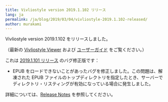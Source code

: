 ```yaml
---
title: Vivliostyle version 2019.1.102 リリース
lang: ja
permalink: /ja/blog/2019/03/04/vivliostyle-2019.1.102-released/
author: murakami
---
```


Vivliostyle version 2019.1.102 をリリースしました。

（最新の [Vivliostyle Viewer](https://vivliostyle.org/viewer/) および [ユーザーガイド](https://vivliostyle.org/ja/docs/) をご覧ください。）

これは [2019.1.101 リリース](https://vivliostyle.org/ja/blog/2019/02/27/vivliostyle-2019.1.101-released/) のバグ修正版です：

- EPUB をロードできないことがあったバグを修正しました。この問題は、解凍された EPUB ファイルのトップディレクトリを指定したとき、サーバーでディレクトリ・リスティングが有効になっている場合に発生しました。

詳細については、[Release Notes](https://github.com/vivliostyle/vivliostyle/releases) を参照してください。
